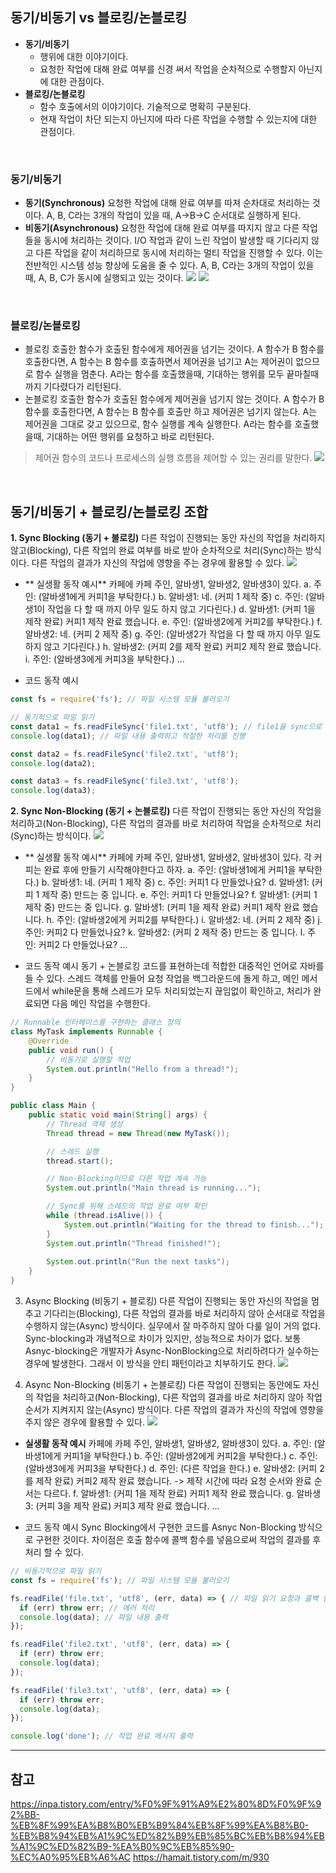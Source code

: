 ## 동기/비동기 vs 블로킹/논블로킹
* **동기/비동기**
  * 행위에 대한 이야기이다.
  * 요청한 작업에 대해 완료 여부를 신경 써서 작업을 순차적으로 수행할지 아닌지에 대한 관점이다.
* **블로킹/논블로킹**
  * 함수 호출에서의 이야기이다. 기술적으로 명확히 구분된다.
  * 현재 작업이 차단 되는지 아닌지에 따라 다른 작업을 수행할 수 있는지에 대한 관점이다.

<br>

### 동기/비동기
* **동기(Synchronous)**
요청한 작업에 대해 완료 여부를 따져 순차대로 처리하는 것이다. 
A, B, C라는 3개의 작업이 있을 때, A->B->C 순서대로 실행하게 된다.
* **비동기(Asynchronous)**
요청한 작업에 대해 완료 여부를 따지지 않고 다른 작업들을 동시에 처리하는 것이다. I/O 작업과 같이 느린 작업이 발생할 때 기다리지 않고 다른 작업을 같이 처리하므로 동시에 처리하는 멀티 작업을 진행할 수 있다. 이는 전반적인 시스템 성능 향상에 도움을 줄 수 있다.
A, B, C라는 3개의 작업이 있을 때, A, B, C가 동시에 실행되고 있는 것이다.
![](https://velog.velcdn.com/images/kimgwon/post/f6281f19-fdb7-47db-875e-8ec187ad18a6/image.png)
![](https://velog.velcdn.com/images/kimgwon/post/172ea88a-e995-466f-8905-9ce911d400b2/image.png)

<br>

### 블로킹/논블로킹
* 블로킹
호출한 함수가 호출된 함수에게 제어권을 넘기는 것이다. 
A 함수가 B 함수를 호출한다면, A 함수는 B 함수를 호출하면서 제어권을 넘기고 A는 제어권이 없으므로 함수 실행을 멈춘다.
A라는 함수를 호출했을때, 기대하는 행위를 모두 끝마칠때까지 기다렸다가 리턴된다.
* 논블로킹
호출한 함수가 호출된 함수에게 제어권을 넘기지 않는 것이다.
A 함수가 B 함수를 호출한다면, A 함수는 B 함수를 호출만 하고 제어권은 넘기지 않는다. A는 제어권을 그대로 갖고 있으므로, 함수 실행를 계속 실행한다.
A라는 함수를 호출했을때, 기대하는 어떤 행위를 요청하고 바로 리턴된다.
> 제어권
함수의 코드나 프로세스의 실행 흐름을 제어할 수 있는 권리를 말한다.
![](https://velog.velcdn.com/images/kimgwon/post/a1b3c779-4359-4ccc-b133-720d4aba5d7d/image.png)


<br>

## 동기/비동기 + 블로킹/논블로킹 조합
**1. Sync Blocking (동기 + 블로킹)**
다른 작업이 진행되는 동안 자신의 작업을 처리하지 않고(Blocking), 다른 작업의 완료 여부를 바로 받아 순차적으로 처리(Sync)하는 방식이다. 다른 작업의 결과가 자신의 작업에 영향을 주는 경우에 활용할 수 있다.
![](https://velog.velcdn.com/images/kimgwon/post/d1dd177c-2a50-427a-a270-c614b4237146/image.png)

* ** 실생활 동작 예시**
카페에 카페 주인, 알바생1, 알바생2, 알바생3이 있다.
a. 주인: (알바생1에게 커피1을 부탁한다.)
b. 알바생1: 네. (커피 1 제작 중)
c. 주인: (알바생1이 작업을 다 할 때 까지 아무 일도 하지 않고 기다린다.)
d. 알바생1: (커피 1을 제작 완료) 커피1 제작 완료 했습니다.
e. 주인: (알바생2에게 커피2를 부탁한다.)
f. 알바생2: 네. (커피 2 제작 중)
g. 주인: (알바생2가 작업을 다 할 때 까지 아무 일도 하지 않고 기다린다.)
h. 알바생2: (커피 2를 제작 완료) 커피2 제작 완료 했습니다.
i. 주인: (알바생3에게 커피3을 부탁한다.)
...

* 코드 동작 예시
```js
const fs = require('fs'); // 파일 시스템 모듈 불러오기

// 동기적으로 파일 읽기
const data1 = fs.readFileSync('file1.txt', 'utf8'); // file1을 sync으로 read 함
console.log(data1); // 파일 내용 출력하고 적절한 처리를 진행

const data2 = fs.readFileSync('file2.txt', 'utf8'); 
console.log(data2); 

const data3 = fs.readFileSync('file3.txt', 'utf8'); 
console.log(data3);
```


**2. Sync Non-Blocking (동기 + 논블로킹)**
다른 작업이 진행되는 동안 자신의 작업을 처리하고(Non-Blocking), 다른 작업의 결과를 바로 처리하여 작업을 순차적으로 처리(Sync)하는 방식이다.
![](https://velog.velcdn.com/images/kimgwon/post/582a82d8-a9a0-4a39-b036-fadd7b18764d/image.png)

* ** 실생활 동작 예시**
카페에 카페 주인, 알바생1, 알바생2, 알바생3이 있다. 각 커피는 완료 후에 만들기 시작해야한다고 하자.
a. 주인: (알바생1에게 커피1을 부탁한다.)
b. 알바생1: 네. (커피 1 제작 중)
c. 주인: 커피1 다 만들었나요?
d. 알바생1: (커피 1 제작 중) 만드는 중 입니다.
e. 주인: 커피1 다 만들었나요?
f. 알바생1: (커피 1 제작 중) 만드는 중 입니다.
g. 알바생1: (커피 1을 제작 완료) 커피1 제작 완료 했습니다.
h. 주인: (알바생2에게 커피2를 부탁한다.)
i. 알바생2: 네. (커피 2 제작 중)
j. 주인: 커피2 다 만들었나요?
k. 알바생2: (커피 2 제작 중) 만드는 중 입니다.
l. 주인: 커피2 다 만들었나요?
...

* 코드 동작 예시
동기 + 논블로킹 코드를 표현하는데 적합한 대중적인 언어로 자바를 들 수 있다. 스레드 객체를 만들어 요청 작업을 백그라운드에 돌게 하고, 메인 메서드에서 while문을 통해 스레드가 모두 처리되었는지 끊임없이 확인하고, 처리가 완료되면 다음 메인 작업을 수행한다.
```java
// Runnable 인터페이스를 구현하는 클래스 정의
class MyTask implements Runnable {
    @Override
    public void run() {
        // 비동기로 실행할 작업
        System.out.println("Hello from a thread!");
    }
}

public class Main {
    public static void main(String[] args) {
        // Thread 객체 생성
        Thread thread = new Thread(new MyTask());

        // 스레드 실행
        thread.start();

        // Non-Blocking이므로 다른 작업 계속 가능
        System.out.println("Main thread is running...");

        // Sync를 위해 스레드의 작업 완료 여부 확인
        while (thread.isAlive()) {
            System.out.println("Waiting for the thread to finish...");
        }
        System.out.println("Thread finished!");
        
        System.out.println("Run the next tasks");
    }
}
```


3. Async Blocking (비동기 + 블로킹)
다른 작업이 진행되는 동안 자신의 작업을 멈추고 기다리는(Blocking), 다른 작업의 결과를 바로 처리하지 않아 순서대로 작업을 수행하지 않는(Async) 방식이다. 실무에서 잘 마주하지 않아 다룰 일이 거의 없다.
Sync-blocking과 개념적으로 차이가 있지만, 성능적으로 차이가 없다. 보통 Asnyc-blocking은 개발자가 Async-NonBlocking으로 처리하려다가 실수하는 경우에 발생한다. 그래서 이 방식을 안티 패턴이라고 치부하기도 한다.
![](https://velog.velcdn.com/images/kimgwon/post/e398efd4-82b6-4ba8-9d58-0fb2e1538643/image.png)


4. Async Non-Blocking (비동기 + 논블로킹)
다른 작업이 진행되는 동안에도 자신의 작업을 처리하고(Non-Blocking), 다른 작업의 결과를 바로 처리하지 않아 작업 순서가 지켜지지 않는(Async) 방식이다. 다른 작업의 결과가 자신의 작업에 영향을 주지 않은 경우에 활용할 수 있다.
![](https://velog.velcdn.com/images/kimgwon/post/4963dd94-7983-499b-9f3a-ba6463721adf/image.png)

* **실생활 동작 예시**
카페에 카페 주인, 알바생1, 알바생2, 알바생3이 있다.
a. 주인: (알바생1에게 커피1을 부탁한다.)
b. 주인: (알바생2에게 커피2을 부탁한다.)
c. 주인: (알바생3에게 커피3을 부탁한다.)
d. 주인: (다른 작업을 한다.)
e. 알바생2: (커피 2를 제작 완료) 커피2 제작 완료 했습니다. -> 제작 시간에 따라 요청 순서와 완료 순서는 다르다.
f. 알바생1: (커피 1을 제작 완료) 커피1 제작 완료 했습니다.
g. 알바생3: (커피 3을 제작 완료) 커피3 제작 완료 했습니다.
...

* 코드 동작 예시
Sync Blocking에서 구현한 코드를 Asnyc Non-Blocking 방식으로 구현한 것이다. 차이점은 호출 함수에 콜백 함수를 넣음으로써 작업의 결과를 후처리 할 수 있다.
``` js
// 비동기적으로 파일 읽기
const fs = require('fs'); // 파일 시스템 모듈 불러오기

fs.readFile('file.txt', 'utf8', (err, data) => { // 파일 읽기 요청과 콜백 함수 전달
  if (err) throw err; // 에러 처리
  console.log(data); // 파일 내용 출력
});

fs.readFile('file2.txt', 'utf8', (err, data) => {
  if (err) throw err; 
  console.log(data);
});

fs.readFile('file3.txt', 'utf8', (err, data) => { 
  if (err) throw err; 
  console.log(data);
});

console.log('done'); // 작업 완료 메시지 출력
```

---
## 참고
https://inpa.tistory.com/entry/%F0%9F%91%A9%E2%80%8D%F0%9F%92%BB-%EB%8F%99%EA%B8%B0%EB%B9%84%EB%8F%99%EA%B8%B0-%EB%B8%94%EB%A1%9C%ED%82%B9%EB%85%BC%EB%B8%94%EB%A1%9C%ED%82%B9-%EA%B0%9C%EB%85%90-%EC%A0%95%EB%A6%AC
https://hamait.tistory.com/m/930
